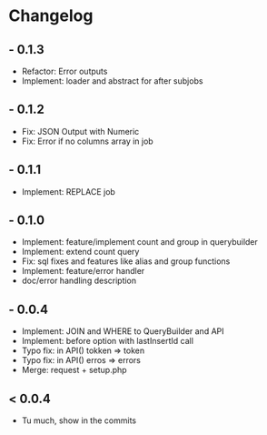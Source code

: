# Changelog

## - 0.1.3
- Refactor: Error outputs
- Implement: loader and abstract for after subjobs

## - 0.1.2
- Fix: JSON Output with Numeric 
- Fix: Error if no columns array in job

## - 0.1.1
- Implement: REPLACE job

## - 0.1.0
- Implement: feature/implement count and group in querybuilder
- Implement: extend count query
- Fix: sql fixes and features like alias and group functions
- Implement: feature/error handler
- doc/error handling description

## - 0.0.4
- Implement: JOIN and WHERE to QueryBuilder and API
- Implement: before option with lastInsertId call 
- Typo fix: in API() tokken => token 
- Typo fix: in API() erros => errors
- Merge: request + setup.php

## < 0.0.4
- Tu much, show in the commits
